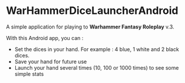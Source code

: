# WarHammerDiceLauncherAndroid

A simple application for playing to **Warhammer Fantasy Roleplay** v.3.

With this Android app, you can :
* Set the dices in your hand. For example : 4 blue, 1 white and 2 black dices.
* Save your hand for future use
* Launch your hand several times (10, 100 or 1000 times) to see some simple stats
